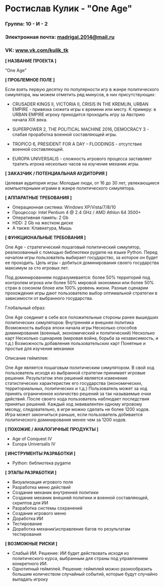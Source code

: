 # Ростислав Кулик - "One Age"

### Группа: 10 - И - 2
### Электронная почта: madrigal.2014@mail.ru
### VK: www.vk.com/kulik_tk


**[ НАЗВАНИЕ ПРОЕКТА ]**

“One Age”

**[ ПРОБЛЕМНОЕ ПОЛЕ ]**

Если взять первую десятку по популярности игр в жанре политического симулятора, мы можем отметить ряд минусов, в них присутствующих:

* CRUSADER KINGS II, VICTORIA II, CRISIS IN THE KREMLIN, URBAN EMPIRE - привязка сюжета игры к времени или месту. К примеру: в URBAN EMPIRE игроку приходится проходить игру за Австрию начала XIX века. 

* SUPERPOWER 2, THE POLITICAL MACHINE 2016, DEMOCRACY 3 - слабая проработка военной составляющей игры.

* TROPICO 6, PRESIDENT FOR A DAY – FLOODINGS - отсутствие военной составляющей.

* EUROPA UNIVERSALIS - сложность игрового процесса заставляет тратить игрока несколько часов на изучение механик игры.


**[ ЗАКАЗЧИК / ПОТЕНЦИАЛЬНАЯ АУДИТОРИЯ ]**

Целевая аудитория игры:
Молодые люди, от 16 до 30 лет, увлекающиеся компьютерными играми в жанре политического симулятора.

**[ АППАРАТНЫЕ ТРЕБОВАНИЯ ]** 


* Операционная система: Windows XP/Vista/7/8/10
* Процессор: Intel Pentium 4 @ 2.4 GHz / AMD Athlon 64 3500+
* Оперативная память: 2 Gb
* HDD: 2 Gb на жестком диске
* А также: Клавиатура, Мышь


**[ ФУНКЦИОНАЛЬНЫЕ ТРЕБОВАНИЯ ]**


One Age - стратегический пошаговый политический симулятор, реализованный с помощью библиотеки pygame на языке Python.
Перед началом игры пользователь выбирает государство, за которое он будет ее проходить.
Цель игры - добиться доминирования своего государства максимум за сто игровых лет.

Под доминированием подразумевается:
    более 50% территорий под контролем игрока
    или
    более 50% мировой экономики
    или
    более 50% стран в союзном блоке
    или
    100% уровень жизни.
Разные сценарии прохождения игры дают пользователю выбор оптимальной стратегии в зависимости от выбранного государства.

Глобальный образ:

One Age соединит в себе все положительные стороны ранее вышедших политических симуляторов:
Внутренняя и внешняя политика
Возможность выбора эпохи начала игры
Несколько способов доминирования (военный, экономический и политический)
Несколько карт
Несколько сценариев (мировая война, борьба за независимость, и т.д.)
Возможность добавления пользовательских карт
Понятные и простые для изучения механики
 
Описание геймплея:

One Age является пошаговым политическим симулятором.
В свой ход пользователь исходя из выбранной стратегии принимает игровые решения. Результатом этих решений является изменение статистических характеристик его государства (экономических, территориальных, политических и т.д.)
Пользователь может за ход принять ограниченное количество решений за так называемые очки действий. После своего хода пользователь наблюдает последствия принятых решений. Каждый ход эквивалентен одному игровому месяцу, следовательно, в игре можно сделать не более 1200 ходов.
Игра может закончиться раньше, если пользователь добивается политического доминирования менее чем за 1200 ходов.


**[ ПОХОЖИЕ / АНАЛОГИЧНЫЕ ПРОДУКТЫ ]**

* Age of Conquest IV
* Europa Universalis IV


**[ ИНСТРУМЕНТЫ РАЗРАБОТКИ ]**

* Python: библиотека pygame

**[ ЭТАПЫ РАЗРАБОТКИ ]**

* Визуализация игрового поля
* Разработка меню действий
* Создание механик внутренней политики
* Создание механик внешней политики и военной составляющей, скриптов для ИИ
* Разработка системы сохранений
* Создание игрового меню
* Доработка ИИ
* Тестирование
* Доработка механик\исправление багов по результатам тестирования

**[ ВОЗМОЖНЫЕ РИСКИ ]**

* Слабый ИИ.
Решение: ИИ будет действовать исходя из политического курса, выбранным для страны под управлением конкретного ИИ. 
* Однотипный геймплей.
Решение: геймплей можно разнообразить большим количеством случайный событий, которые будут случайно выпадать игроку 